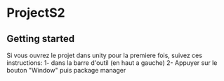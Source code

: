 # ProjectS2



## Getting started

Si vous ouvrez le projet dans unity pour la premiere fois, suivez ces instructions:
1- dans la barre d'outil (en haut a gauche)
2- Appuyer sur le bouton "Window" puis package manager

